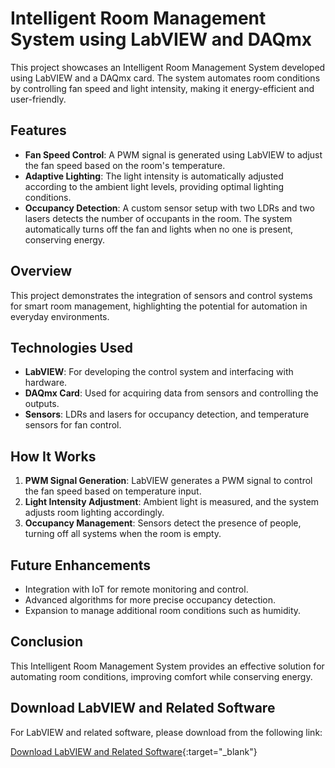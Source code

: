 # Intelligent Room Management System using LabVIEW and DAQmx

This project showcases an Intelligent Room Management System developed using LabVIEW and a DAQmx card. The system automates room conditions by controlling fan speed and light intensity, making it energy-efficient and user-friendly.

## Features

- **Fan Speed Control**: A PWM signal is generated using LabVIEW to adjust the fan speed based on the room's temperature.
- **Adaptive Lighting**: The light intensity is automatically adjusted according to the ambient light levels, providing optimal lighting conditions.
- **Occupancy Detection**: A custom sensor setup with two LDRs and two lasers detects the number of occupants in the room. The system automatically turns off the fan and lights when no one is present, conserving energy.

## Overview

This project demonstrates the integration of sensors and control systems for smart room management, highlighting the potential for automation in everyday environments.

## Technologies Used

- **LabVIEW**: For developing the control system and interfacing with hardware.
- **DAQmx Card**: Used for acquiring data from sensors and controlling the outputs.
- **Sensors**: LDRs and lasers for occupancy detection, and temperature sensors for fan control.

## How It Works

1. **PWM Signal Generation**: LabVIEW generates a PWM signal to control the fan speed based on temperature input.
2. **Light Intensity Adjustment**: Ambient light is measured, and the system adjusts room lighting accordingly.
3. **Occupancy Management**: Sensors detect the presence of people, turning off all systems when the room is empty.

## Future Enhancements

- Integration with IoT for remote monitoring and control.
- Advanced algorithms for more precise occupancy detection.
- Expansion to manage additional room conditions such as humidity.

## Conclusion

This Intelligent Room Management System provides an effective solution for automating room conditions, improving comfort while conserving energy.

## Download LabVIEW and Related Software

For LabVIEW and related software, please download from the following link:

[Download LabVIEW and Related Software](https://bit.ly/NI-GD){:target="_blank"}
